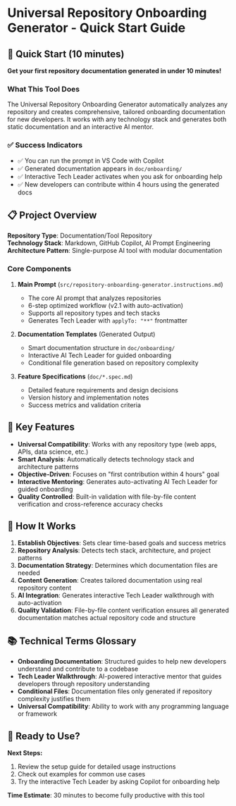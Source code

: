 # Universal Repository Onboarding Generator - Quick Start Guide

## 🚀 Quick Start (10 minutes)

**Get your first repository documentation generated in under 10 minutes!**

### What This Tool Does

The Universal Repository Onboarding Generator automatically analyzes any repository and creates comprehensive, tailored onboarding documentation for new developers. It works with any technology stack and generates both static documentation and an interactive AI mentor.

### ✅ Success Indicators

- ✅ You can run the prompt in VS Code with Copilot
- ✅ Generated documentation appears in `doc/onboarding/`
- ✅ Interactive Tech Leader activates when you ask for onboarding help
- ✅ New developers can contribute within 4 hours using the generated docs

## 📋 Project Overview

**Repository Type**: Documentation/Tool Repository  
**Technology Stack**: Markdown, GitHub Copilot, AI Prompt Engineering  
**Architecture Pattern**: Single-purpose AI tool with modular documentation

### Core Components

1. **Main Prompt** (`src/repository-onboarding-generator.instructions.md`)

   - The core AI prompt that analyzes repositories
   - 6-step optimized workflow (v2.1 with auto-activation)
   - Supports all repository types and tech stacks
   - Generates Tech Leader with `applyTo: "**"` frontmatter

2. **Documentation Templates** (Generated Output)

   - Smart documentation structure in `doc/onboarding/`
   - Interactive AI Tech Leader for guided onboarding
   - Conditional file generation based on repository complexity

3. **Feature Specifications** (`doc/*.spec.md`)
   - Detailed feature requirements and design decisions
   - Version history and implementation notes
   - Success metrics and validation criteria

## 🎯 Key Features

- **Universal Compatibility**: Works with any repository type (web apps, APIs, data science, etc.)
- **Smart Analysis**: Automatically detects technology stack and architecture patterns
- **Objective-Driven**: Focuses on "first contribution within 4 hours" goal
- **Interactive Mentoring**: Generates auto-activating AI Tech Leader for guided onboarding
- **Quality Controlled**: Built-in validation with file-by-file content verification and cross-reference accuracy checks

## 🔄 How It Works

1. **Establish Objectives**: Sets clear time-based goals and success metrics
2. **Repository Analysis**: Detects tech stack, architecture, and project patterns
3. **Documentation Strategy**: Determines which documentation files are needed
4. **Content Generation**: Creates tailored documentation using real repository content
5. **AI Integration**: Generates interactive Tech Leader walkthrough with auto-activation
6. **Quality Validation**: File-by-file content verification ensures all generated documentation matches actual repository code and structure

## 📚 Technical Terms Glossary

- **Onboarding Documentation**: Structured guides to help new developers understand and contribute to a codebase
- **Tech Leader Walkthrough**: AI-powered interactive mentor that guides developers through repository understanding
- **Conditional Files**: Documentation files only generated if repository complexity justifies them
- **Universal Compatibility**: Ability to work with any programming language or framework

## 🚀 Ready to Use?

**Next Steps:**

1. Review the setup guide for detailed usage instructions
2. Check out examples for common use cases
3. Try the interactive Tech Leader by asking Copilot for onboarding help

**Time Estimate**: 30 minutes to become fully productive with this tool
